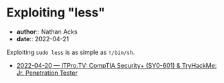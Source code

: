 # Exploiting "less"

* **author**:: Nathan Acks
* **date**:: 2022-04-21

Exploiting `sudo less` is as simple as `!/bin/sh`.

* [2022-04-20 — ITPro.TV: CompTIA Security+ (SY0-601) & TryHackMe: Jr. Penetration Tester](../log/2022-04-20-itprotv-comptia-security-plus-and-tryhackme-jr-penetration-tester.md)
